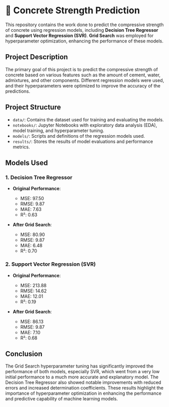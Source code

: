 # 🍏 Concrete Strength Prediction

This repository contains the work done to predict the compressive strength of concrete using regression models, including **Decision Tree Regressor** and **Support Vector Regression (SVR)**. **Grid Search** was employed for hyperparameter optimization, enhancing the performance of these models.

## Project Description

The primary goal of this project is to predict the compressive strength of concrete based on various features such as the amount of cement, water, admixtures, and other components. Different regression models were used, and their hyperparameters were optimized to improve the accuracy of the predictions.

## Project Structure

- `data/`: Contains the dataset used for training and evaluating the models.
- `notebooks/`: Jupyter Notebooks with exploratory data analysis (EDA), model training, and hyperparameter tuning.
- `models/`: Scripts and definitions of the regression models used.
- `results/`: Stores the results of model evaluations and performance metrics.

## Models Used

### 1. Decision Tree Regressor
- **Original Performance**:
  - MSE: 97.50
  - RMSE: 9.87
  - MAE: 7.63
  - R²: 0.63

- **After Grid Search**:
  - MSE: 80.90
  - RMSE: 9.87
  - MAE: 6.48
  - R²: 0.70

### 2. Support Vector Regression (SVR)
- **Original Performance**:
  - MSE: 213.88
  - RMSE: 14.62
  - MAE: 12.01
  - R²: 0.19

- **After Grid Search**:
  - MSE: 86.13
  - RMSE: 9.87
  - MAE: 7.10
  - R²: 0.68

## Conclusion

The Grid Search hyperparameter tuning has significantly improved the performance of both models, especially SVR, which went from a very low initial performance to a much more accurate and explanatory model. The Decision Tree Regressor also showed notable improvements with reduced errors and increased determination coefficients. These results highlight the importance of hyperparameter optimization in enhancing the performance and predictive capability of machine learning models.
